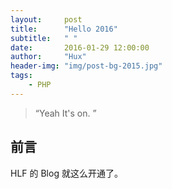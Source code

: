 ```yaml
---
layout:     post
title:      "Hello 2016"
subtitle:   " "
date:       2016-01-29 12:00:00
author:     "Hux"
header-img: "img/post-bg-2015.jpg"
tags:
    - PHP
---
```


> “Yeah It's on. ”


## 前言

HLF 的 Blog 就这么开通了。







